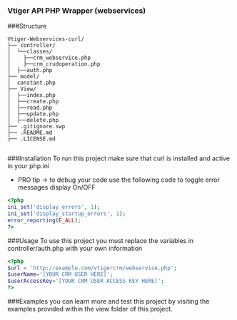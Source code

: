 ### Vtiger API PHP Wrapper (webservices)
###Structure
```
Vtiger-Webservices-curl/
├── controller/
│  └──classes/
│    ├──crm_webservice.php
│    ├──crm_crudoperation.php
│  ├──auth.php
├── model/
│  constant.php
├── View/
│  ├──index.php
│  ├──create.php
│  ├──read.php
│  ├──update.php
│  ├──delete.php
├── .gitignore.swp
├── .README.md
├── .LICENSE.md


```		
###Installation
To run this project make sure that curl is installed and active in your php.ini

* PRO tip -> to debug your code use the following code to toggle error messages display On/OFF
```php
<?php
ini_set('display_errors', 1);
ini_set('display_startup_errors', 1);
error_reporting(E_ALL);
?>
```
###Usage
To use this project you must replace the variables in controller/auth.php with your own information

```php
<?php
$url = 'http://example.com/vtigercrm/webservice.php';
$userName='[YOUR CRM USER HERE]';
$userAccessKey='[YOUR CRM USER ACCESS KEY HERE]';
?>
```
###Examples
you can learn more and test this project by visiting the examples provided within the view folder of this project.


